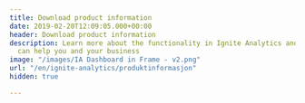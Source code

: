 ```yaml
---
title: Download product information
date: 2019-02-20T12:09:05.000+00:00
header: Download product information
description: Learn more about the functionality in Ignite Analytics and how the platform
  can help you and your business
image: "/images/IA Dashboard in Frame - v2.png"
url: "/en/ignite-analytics/produktinformasjon"
hidden: true

---
```

<script>
document.addEventListener('DOMContentLoaded', () => {
  hbspt.forms.create({
    portalId: "4304957",
    formId: "8f2b93f7-bc8d-4bab-a5c4-98862e986fa0"
  });
});
</script>